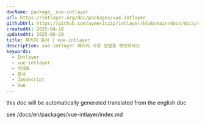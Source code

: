 ```yaml
---
docName: package__vue-intlayer
url: https://intlayer.org/doc/packages/vue-intlayer
githubUrl: https://github.com/aymericzip/intlayer/blob/main/docs/docs/en/packages/vue-intlayer/index.md
createdAt: 2025-04-18
updatedAt: 2025-06-29
title: 패키지 문서 | vue-intlayer
description: vue-intlayer 패키지 사용 방법을 확인하세요
keywords:
  - Intlayer
  - vue-intlayer
  - 국제화
  - 문서
  - JavaScript
  - Vue
---
```


this doc will be automatically generated translated from the english doc

see /docs/en/packages/vue-intlayer/index.md
